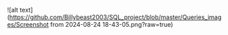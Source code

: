 ![alt text](https://github.com/Billybeast2003/SQL_project/blob/master/Queries_images/Screenshot from 2024-08-24 18-43-05.png?raw=true)
